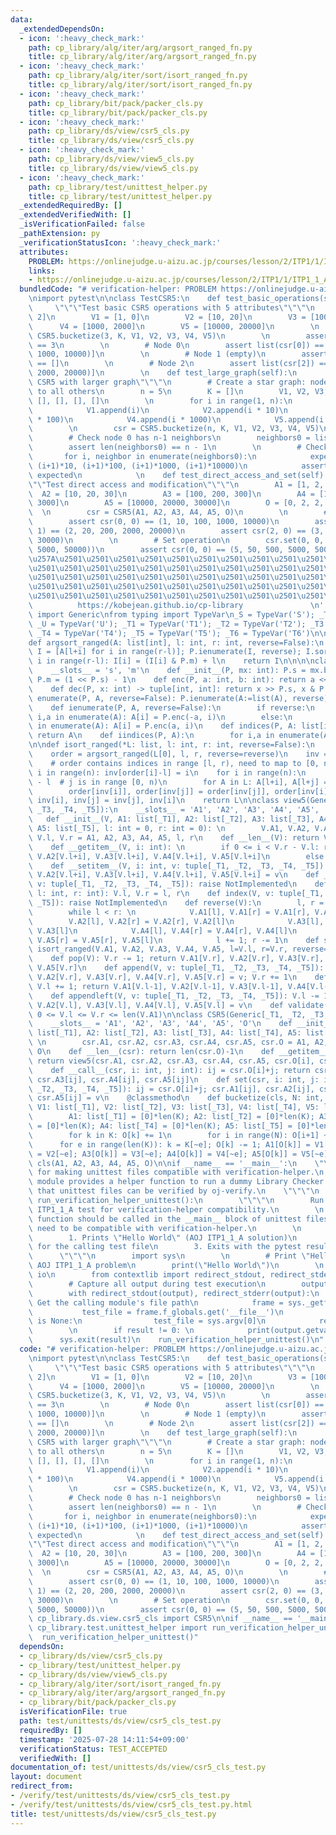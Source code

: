 ```yaml
---
data:
  _extendedDependsOn:
  - icon: ':heavy_check_mark:'
    path: cp_library/alg/iter/arg/argsort_ranged_fn.py
    title: cp_library/alg/iter/arg/argsort_ranged_fn.py
  - icon: ':heavy_check_mark:'
    path: cp_library/alg/iter/sort/isort_ranged_fn.py
    title: cp_library/alg/iter/sort/isort_ranged_fn.py
  - icon: ':heavy_check_mark:'
    path: cp_library/bit/pack/packer_cls.py
    title: cp_library/bit/pack/packer_cls.py
  - icon: ':heavy_check_mark:'
    path: cp_library/ds/view/csr5_cls.py
    title: cp_library/ds/view/csr5_cls.py
  - icon: ':heavy_check_mark:'
    path: cp_library/ds/view/view5_cls.py
    title: cp_library/ds/view/view5_cls.py
  - icon: ':heavy_check_mark:'
    path: cp_library/test/unittest_helper.py
    title: cp_library/test/unittest_helper.py
  _extendedRequiredBy: []
  _extendedVerifiedWith: []
  _isVerificationFailed: false
  _pathExtension: py
  _verificationStatusIcon: ':heavy_check_mark:'
  attributes:
    PROBLEM: https://onlinejudge.u-aizu.ac.jp/courses/lesson/2/ITP1/1/ITP1_1_A
    links:
    - https://onlinejudge.u-aizu.ac.jp/courses/lesson/2/ITP1/1/ITP1_1_A
  bundledCode: "# verification-helper: PROBLEM https://onlinejudge.u-aizu.ac.jp/courses/lesson/2/ITP1/1/ITP1_1_A\n\
    \nimport pytest\n\nclass TestCSR5:\n    def test_basic_operations(self):\n   \
    \     \"\"\"Test basic CSR5 operations with 5 attributes\"\"\"\n        K = [0,\
    \ 2]\n        V1 = [1, 0]\n        V2 = [10, 20]\n        V3 = [100, 200]\n  \
    \      V4 = [1000, 2000]\n        V5 = [10000, 20000]\n        \n        csr =\
    \ CSR5.bucketize(3, K, V1, V2, V3, V4, V5)\n        \n        assert len(csr)\
    \ == 3\n        \n        # Node 0\n        assert list(csr[0]) == [(1, 10, 100,\
    \ 1000, 10000)]\n        \n        # Node 1 (empty)\n        assert list(csr[1])\
    \ == []\n        \n        # Node 2\n        assert list(csr[2]) == [(0, 20, 200,\
    \ 2000, 20000)]\n        \n    def test_large_graph(self):\n        \"\"\"Test\
    \ CSR5 with larger graph\"\"\"\n        # Create a star graph: node 0 connected\
    \ to all others\n        n = 5\n        K = []\n        V1, V2, V3, V4, V5 = [],\
    \ [], [], [], []\n        \n        for i in range(1, n):\n            K.append(0)\n\
    \            V1.append(i)\n            V2.append(i * 10)\n            V3.append(i\
    \ * 100)\n            V4.append(i * 1000)\n            V5.append(i * 10000)\n\
    \        \n        csr = CSR5.bucketize(n, K, V1, V2, V3, V4, V5)\n        \n\
    \        # Check node 0 has n-1 neighbors\n        neighbors0 = list(csr[0])\n\
    \        assert len(neighbors0) == n - 1\n        \n        # Check values\n \
    \       for i, neighbor in enumerate(neighbors0):\n            expected = (i+1,\
    \ (i+1)*10, (i+1)*100, (i+1)*1000, (i+1)*10000)\n            assert neighbor ==\
    \ expected\n            \n    def test_direct_access_and_set(self):\n        \"\
    \"\"Test direct access and modification\"\"\"\n        A1 = [1, 2, 3]\n      \
    \  A2 = [10, 20, 30]\n        A3 = [100, 200, 300]\n        A4 = [1000, 2000,\
    \ 3000]\n        A5 = [10000, 20000, 30000]\n        O = [0, 2, 2, 3]\n      \
    \  \n        csr = CSR5(A1, A2, A3, A4, A5, O)\n        \n        # Direct access\n\
    \        assert csr(0, 0) == (1, 10, 100, 1000, 10000)\n        assert csr(0,\
    \ 1) == (2, 20, 200, 2000, 20000)\n        assert csr(2, 0) == (3, 30, 300, 3000,\
    \ 30000)\n        \n        # Set operation\n        csr.set(0, 0, (5, 50, 500,\
    \ 5000, 50000))\n        assert csr(0, 0) == (5, 50, 500, 5000, 50000)\n\n'''\n\
    \u257A\u2501\u2501\u2501\u2501\u2501\u2501\u2501\u2501\u2501\u2501\u2501\u2501\
    \u2501\u2501\u2501\u2501\u2501\u2501\u2501\u2501\u2501\u2501\u2501\u2501\u2501\
    \u2501\u2501\u2501\u2501\u2501\u2501\u2501\u2501\u2501\u2501\u2501\u2501\u2501\
    \u2501\u2501\u2501\u2501\u2501\u2501\u2501\u2501\u2501\u2501\u2501\u2501\u2501\
    \u2501\u2501\u2501\u2501\u2501\u2501\u2501\u2501\u2501\u2501\u2501\u2578\n   \
    \          https://kobejean.github.io/cp-library               \n'''\nfrom typing\
    \ import Generic\nfrom typing import TypeVar\n_S = TypeVar('S'); _T = TypeVar('T');\
    \ _U = TypeVar('U'); _T1 = TypeVar('T1'); _T2 = TypeVar('T2'); _T3 = TypeVar('T3');\
    \ _T4 = TypeVar('T4'); _T5 = TypeVar('T5'); _T6 = TypeVar('T6')\n\n\n\n\n\n\n\
    def argsort_ranged(A: list[int], l: int, r: int, reverse=False):\n    P = Packer(r-l-1);\
    \ I = [A[l+i] for i in range(r-l)]; P.ienumerate(I, reverse); I.sort()\n    for\
    \ i in range(r-l): I[i] = (I[i] & P.m) + l\n    return I\n\n\n\nclass Packer:\n\
    \    __slots__ = 's', 'm'\n    def __init__(P, mx: int): P.s = mx.bit_length();\
    \ P.m = (1 << P.s) - 1\n    def enc(P, a: int, b: int): return a << P.s | b\n\
    \    def dec(P, x: int) -> tuple[int, int]: return x >> P.s, x & P.m\n    def\
    \ enumerate(P, A, reverse=False): P.ienumerate(A:=list(A), reverse); return A\n\
    \    def ienumerate(P, A, reverse=False):\n        if reverse:\n            for\
    \ i,a in enumerate(A): A[i] = P.enc(-a, i)\n        else:\n            for i,a\
    \ in enumerate(A): A[i] = P.enc(a, i)\n    def indices(P, A: list[int]): P.iindices(A:=list(A));\
    \ return A\n    def iindices(P, A):\n        for i,a in enumerate(A): A[i] = P.m&a\n\
    \n\ndef isort_ranged(*L: list, l: int, r: int, reverse=False):\n    n = r - l\n\
    \    order = argsort_ranged(L[0], l, r, reverse=reverse)\n    inv = [0] * n\n\
    \    # order contains indices in range [l, r), need to map to [0, n)\n    for\
    \ i in range(n): inv[order[i]-l] = i\n    for i in range(n):\n        j = order[i]\
    \ - l  # j is in range [0, n)\n        for A in L: A[l+i], A[l+j] = A[l+j], A[l+i]\n\
    \        order[inv[i]], order[inv[j]] = order[inv[j]], order[inv[i]]\n       \
    \ inv[i], inv[j] = inv[j], inv[i]\n    return L\n\nclass view5(Generic[_T1, _T2,\
    \ _T3, _T4, _T5]):\n    __slots__ = 'A1', 'A2', 'A3', 'A4', 'A5', 'l', 'r'\n \
    \   def __init__(V, A1: list[_T1], A2: list[_T2], A3: list[_T3], A4: list[_T4],\
    \ A5: list[_T5], l: int = 0, r: int = 0): \n        V.A1, V.A2, V.A3, V.A4, V.A5,\
    \ V.l, V.r = A1, A2, A3, A4, A5, l, r\n    def __len__(V): return V.r - V.l\n\
    \    def __getitem__(V, i: int): \n        if 0 <= i < V.r - V.l: return V.A1[V.l+i],\
    \ V.A2[V.l+i], V.A3[V.l+i], V.A4[V.l+i], V.A5[V.l+i]\n        else: raise IndexError\n\
    \    def __setitem__(V, i: int, v: tuple[_T1, _T2, _T3, _T4, _T5]): V.A1[V.l+i],\
    \ V.A2[V.l+i], V.A3[V.l+i], V.A4[V.l+i], V.A5[V.l+i] = v\n    def __contains__(V,\
    \ v: tuple[_T1, _T2, _T3, _T4, _T5]): raise NotImplemented\n    def set_range(V,\
    \ l: int, r: int): V.l, V.r = l, r\n    def index(V, v: tuple[_T1, _T2, _T3, _T4,\
    \ _T5]): raise NotImplemented\n    def reverse(V):\n        l, r = V.l, V.r-1\n\
    \        while l < r: \n            V.A1[l], V.A1[r] = V.A1[r], V.A1[l]\n    \
    \        V.A2[l], V.A2[r] = V.A2[r], V.A2[l]\n            V.A3[l], V.A3[r] = V.A3[r],\
    \ V.A3[l]\n            V.A4[l], V.A4[r] = V.A4[r], V.A4[l]\n            V.A5[l],\
    \ V.A5[r] = V.A5[r], V.A5[l]\n            l += 1; r -= 1\n    def sort(V, reverse=False):\
    \ isort_ranged(V.A1, V.A2, V.A3, V.A4, V.A5, l=V.l, r=V.r, reverse=reverse)\n\
    \    def pop(V): V.r -= 1; return V.A1[V.r], V.A2[V.r], V.A3[V.r], V.A4[V.r],\
    \ V.A5[V.r]\n    def append(V, v: tuple[_T1, _T2, _T3, _T4, _T5]): V.A1[V.r],\
    \ V.A2[V.r], V.A3[V.r], V.A4[V.r], V.A5[V.r] = v; V.r += 1\n    def popleft(V):\
    \ V.l += 1; return V.A1[V.l-1], V.A2[V.l-1], V.A3[V.l-1], V.A4[V.l-1], V.A5[V.l-1]\n\
    \    def appendleft(V, v: tuple[_T1, _T2, _T3, _T4, _T5]): V.l -= 1; V.A1[V.l],\
    \ V.A2[V.l], V.A3[V.l], V.A4[V.l], V.A5[V.l] = v\n    def validate(V): return\
    \ 0 <= V.l <= V.r <= len(V.A1)\n\nclass CSR5(Generic[_T1, _T2, _T3, _T4, _T5]):\n\
    \    __slots__ = 'A1', 'A2', 'A3', 'A4', 'A5', 'O'\n    def __init__(csr, A1:\
    \ list[_T1], A2: list[_T2], A3: list[_T3], A4: list[_T4], A5: list[_T5], O: list[int]):\
    \ \n        csr.A1, csr.A2, csr.A3, csr.A4, csr.A5, csr.O = A1, A2, A3, A4, A5,\
    \ O\n    def __len__(csr): return len(csr.O)-1\n    def __getitem__(csr, i: int):\
    \ return view5(csr.A1, csr.A2, csr.A3, csr.A4, csr.A5, csr.O[i], csr.O[i+1])\n\
    \    def __call__(csr, i: int, j: int): ij = csr.O[i]+j; return csr.A1[ij], csr.A2[ij],\
    \ csr.A3[ij], csr.A4[ij], csr.A5[ij]\n    def set(csr, i: int, j: int, v: tuple[_T1,\
    \ _T2, _T3, _T4, _T5]): ij = csr.O[i]+j; csr.A1[ij], csr.A2[ij], csr.A3[ij], csr.A4[ij],\
    \ csr.A5[ij] = v\n    @classmethod\n    def bucketize(cls, N: int, K: list[int],\
    \ V1: list[_T1], V2: list[_T2], V3: list[_T3], V4: list[_T4], V5: list[_T5]):\n\
    \        A1: list[_T1] = [0]*len(K); A2: list[_T2] = [0]*len(K); A3: list[_T3]\
    \ = [0]*len(K); A4: list[_T4] = [0]*len(K); A5: list[_T5] = [0]*len(K); O = [0]*(N+1)\n\
    \        for k in K: O[k] += 1\n        for i in range(N): O[i+1] += O[i]\n  \
    \      for e in range(len(K)): k = K[~e]; O[k] -= 1; A1[O[k]] = V1[~e]; A2[O[k]]\
    \ = V2[~e]; A3[O[k]] = V3[~e]; A4[O[k]] = V4[~e]; A5[O[k]] = V5[~e]\n        return\
    \ cls(A1, A2, A3, A4, A5, O)\n\nif __name__ == '__main__':\n    \"\"\"\n    Helper\
    \ for making unittest files compatible with verification-helper.\n    \n    This\
    \ module provides a helper function to run a dummy Library Checker test\n    so\
    \ that unittest files can be verified by oj-verify.\n    \"\"\"\n    \n    def\
    \ run_verification_helper_unittest():\n        \"\"\"\n        Run a dummy AOJ\
    \ ITP1_1_A test for verification-helper compatibility.\n        \n        This\
    \ function should be called in the __main__ block of unittest files\n        that\
    \ need to be compatible with verification-helper.\n        \n        The function:\n\
    \        1. Prints \"Hello World\" (AOJ ITP1_1_A solution)\n        2. Runs pytest\
    \ for the calling test file\n        3. Exits with the pytest result code\n  \
    \      \"\"\"\n        import sys\n        \n        # Print \"Hello World\" for\
    \ AOJ ITP1_1_A problem\n        print(\"Hello World\")\n        \n        import\
    \ io\n        from contextlib import redirect_stdout, redirect_stderr\n    \n\
    \        # Capture all output during test execution\n        output = io.StringIO()\n\
    \        with redirect_stdout(output), redirect_stderr(output):\n            #\
    \ Get the calling module's file path\n            frame = sys._getframe(1)\n \
    \           test_file = frame.f_globals.get('__file__')\n            if test_file\
    \ is None:\n                test_file = sys.argv[0]\n            result = pytest.main([test_file])\n\
    \        \n        if result != 0: \n            print(output.getvalue())\n  \
    \      sys.exit(result)\n    run_verification_helper_unittest()\n"
  code: "# verification-helper: PROBLEM https://onlinejudge.u-aizu.ac.jp/courses/lesson/2/ITP1/1/ITP1_1_A\n\
    \nimport pytest\n\nclass TestCSR5:\n    def test_basic_operations(self):\n   \
    \     \"\"\"Test basic CSR5 operations with 5 attributes\"\"\"\n        K = [0,\
    \ 2]\n        V1 = [1, 0]\n        V2 = [10, 20]\n        V3 = [100, 200]\n  \
    \      V4 = [1000, 2000]\n        V5 = [10000, 20000]\n        \n        csr =\
    \ CSR5.bucketize(3, K, V1, V2, V3, V4, V5)\n        \n        assert len(csr)\
    \ == 3\n        \n        # Node 0\n        assert list(csr[0]) == [(1, 10, 100,\
    \ 1000, 10000)]\n        \n        # Node 1 (empty)\n        assert list(csr[1])\
    \ == []\n        \n        # Node 2\n        assert list(csr[2]) == [(0, 20, 200,\
    \ 2000, 20000)]\n        \n    def test_large_graph(self):\n        \"\"\"Test\
    \ CSR5 with larger graph\"\"\"\n        # Create a star graph: node 0 connected\
    \ to all others\n        n = 5\n        K = []\n        V1, V2, V3, V4, V5 = [],\
    \ [], [], [], []\n        \n        for i in range(1, n):\n            K.append(0)\n\
    \            V1.append(i)\n            V2.append(i * 10)\n            V3.append(i\
    \ * 100)\n            V4.append(i * 1000)\n            V5.append(i * 10000)\n\
    \        \n        csr = CSR5.bucketize(n, K, V1, V2, V3, V4, V5)\n        \n\
    \        # Check node 0 has n-1 neighbors\n        neighbors0 = list(csr[0])\n\
    \        assert len(neighbors0) == n - 1\n        \n        # Check values\n \
    \       for i, neighbor in enumerate(neighbors0):\n            expected = (i+1,\
    \ (i+1)*10, (i+1)*100, (i+1)*1000, (i+1)*10000)\n            assert neighbor ==\
    \ expected\n            \n    def test_direct_access_and_set(self):\n        \"\
    \"\"Test direct access and modification\"\"\"\n        A1 = [1, 2, 3]\n      \
    \  A2 = [10, 20, 30]\n        A3 = [100, 200, 300]\n        A4 = [1000, 2000,\
    \ 3000]\n        A5 = [10000, 20000, 30000]\n        O = [0, 2, 2, 3]\n      \
    \  \n        csr = CSR5(A1, A2, A3, A4, A5, O)\n        \n        # Direct access\n\
    \        assert csr(0, 0) == (1, 10, 100, 1000, 10000)\n        assert csr(0,\
    \ 1) == (2, 20, 200, 2000, 20000)\n        assert csr(2, 0) == (3, 30, 300, 3000,\
    \ 30000)\n        \n        # Set operation\n        csr.set(0, 0, (5, 50, 500,\
    \ 5000, 50000))\n        assert csr(0, 0) == (5, 50, 500, 5000, 50000)\n\nfrom\
    \ cp_library.ds.view.csr5_cls import CSR5\n\nif __name__ == '__main__':\n    from\
    \ cp_library.test.unittest_helper import run_verification_helper_unittest\n  \
    \  run_verification_helper_unittest()"
  dependsOn:
  - cp_library/ds/view/csr5_cls.py
  - cp_library/test/unittest_helper.py
  - cp_library/ds/view/view5_cls.py
  - cp_library/alg/iter/sort/isort_ranged_fn.py
  - cp_library/alg/iter/arg/argsort_ranged_fn.py
  - cp_library/bit/pack/packer_cls.py
  isVerificationFile: true
  path: test/unittests/ds/view/csr5_cls_test.py
  requiredBy: []
  timestamp: '2025-07-28 14:11:54+09:00'
  verificationStatus: TEST_ACCEPTED
  verifiedWith: []
documentation_of: test/unittests/ds/view/csr5_cls_test.py
layout: document
redirect_from:
- /verify/test/unittests/ds/view/csr5_cls_test.py
- /verify/test/unittests/ds/view/csr5_cls_test.py.html
title: test/unittests/ds/view/csr5_cls_test.py
---
```

